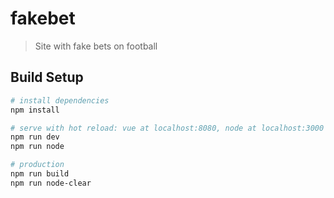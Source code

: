 # fakebet

> Site with fake bets on football

## Build Setup

``` bash
# install dependencies
npm install

# serve with hot reload: vue at localhost:8080, node at localhost:3000 (need nodemon)
npm run dev
npm run node

# production
npm run build
npm run node-clear
```

